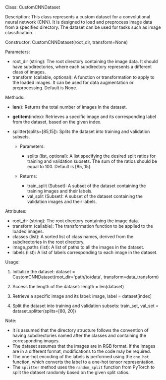 Class: CustomCNNDataset

Description:
This class represents a custom dataset for a convolutional neural network (CNN). It is designed to load and preprocess image data from a specified directory. The dataset can be used for tasks such as image classification.

Constructor:
CustomCNNDataset(root_dir, transform=None)

Parameters:

- root_dir (string): The root directory containing the image data. It should have subdirectories, where each subdirectory represents a different class of images.
- transform (callable, optional): A function or transformation to apply to the loaded images. It can be used for data augmentation or preprocessing. Default is None.

Methods:

- **len**(): Returns the total number of images in the dataset.
- **getitem**(index): Retrieves a specific image and its corresponding label from the dataset, based on the given index.
- splitter(splits=[85,15]): Splits the dataset into training and validation subsets.

  - Parameters:

    - splits (list, optional): A list specifying the desired split ratios for training and validation subsets. The sum of the ratios should be equal to 100. Default is [85, 15].

  - Returns:
    - train_split (Subset): A subset of the dataset containing the training images and their labels.
    - val_split (Subset): A subset of the dataset containing the validation images and their labels.

Attributes:

- root_dir (string): The root directory containing the image data.
- transform (callable): The transformation function to be applied to the loaded images.
- classes (list): A sorted list of class names, derived from the subdirectories in the root directory.
- image_paths (list): A list of paths to all the images in the dataset.
- labels (list): A list of labels corresponding to each image in the dataset.

Usage:

1. Initialize the dataset:
   dataset = CustomCNNDataset(root_dir='path/to/data', transform=data_transform)

2. Access the length of the dataset:
   length = len(dataset)

3. Retrieve a specific image and its label:
   image, label = dataset[index]

4. Split the dataset into training and validation subsets:
   train_set, val_set = dataset.splitter(splits=[80, 20])

Note:

- It is assumed that the directory structure follows the convention of having subdirectories named after the classes and containing the corresponding images.
- The dataset assumes that the images are in RGB format. If the images are in a different format, modifications to the code may be required.
- The one-hot encoding of the labels is performed using the `one_hot` function, which converts the label to a one-hot tensor representation.
- The `splitter` method uses the `random_split` function from PyTorch to split the dataset randomly based on the given split ratios.
